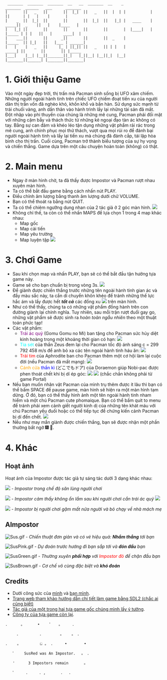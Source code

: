 ```
 _______  _______  _______  __   __  _______  __    _             _______  ______   ___      _______ 
|       ||   _   ||       ||  |_|  ||   _   ||  |  | |           |       ||      | |   |    |       |
|    _  ||  |_|  ||       ||       ||  |_|  ||   |_| |   ____    |  _____||  _    ||   |    |____   |
|   |_| ||       ||       ||       ||       ||       |  |____|   | |_____ | | |   ||   |     ____|  |
|    ___||       ||      _||       ||       ||  _    |           |_____  || |_|   ||   |___ | ______|
|   |    |   _   ||     |_ | ||_|| ||   _   || | |   |            _____| ||       ||       || |_____ 
|___|    |__| |__||_______||_|   |_||__| |__||_|  |__|           |_______||______| |_______||_______|
```
# 1. Giới thiệu Game
Vào một ngày đẹp trời, thị trấn mà Pacman sinh sống bị UFO xâm chiếm. Những người ngoài hành tinh trên chiếc UFO chiếm đoạt tiền xu của người dân thị trấn vốn đã nghèo khó, khốn khổ và bần hàn.  Sử dụng sức mạnh từ trái chuối vàng, anh dấn thân vào hành trình lấy lại những tài sản đã mất. Đột nhập vào phi thuyền của chúng là những mê cung, Pacman phải đối mặt với những cặm bẫy và thách thức từ những kẻ ngoại đạo tàn ác không có tay. Bằng sự can đảm và khéo léo tận dụng những vật phẩm rải rác trong mê cung, anh chinh phục mọi thử thách, vượt qua mọi rủi ro để đánh bại người ngoài hành tinh và lấy lại tiền xu mà chúng đã đánh cắp, tái lập hòa bình cho thị trấn. Cuối cùng, Pacman trở thành biểu tượng của sự hy vọng và chiến thắng. Game dựa trên một câu chuyện hoàn toàn (không) có thật.

# 2. Main menu
- Ngay ở màn hình chờ, ta đã thấy được Impostor và Pacman rượt nhau xuyên màn hình.
- Ta có thể bẳt đầu game bằng cách nhấn nút PLAY.
- Điều chỉnh âm lượng bằng thanh âm lượng dưới chữ VOLUME.
- Bạn có thể thoát ra bằng nút QUIT.
- Ta có thể chiêm ngưỡng dung nhan của 2 tác giả ở 2 góc màn hình.
![](assets/MainMenuPreview.png)
- Không chỉ thế, ta còn có thể nhấn MAPS để lựa chọn 1 trong 4 map khác nhau:
  - Map gốc
  - Map cải tiến
  - Map yêu trường
  - Map luyện tập
![](assets/MapPreview.png)
# 3. Chơi Game
- Sau khi chọn map và nhấn PLAY, bạn sẽ có thể bắt đầu tận hưởng tựa game này.
- Game sẽ cho bạn chuẩn bị trong vòng 3s.
![](assets/InGame.png)
- Để giành được chiến thắng trước những tên ngoài hành tinh gian ác và đầy màu sắc này, ta cần di chuyển khôn khéo để tránh những thế lực hắc ám và lấy được hết ***tất cả*** các đồng xu ![](assets/Dot.png) trên màn hình.
- Như có thể thấy, chúng ta có những vật phẩm đồng hành trên con đường giành lại chính nghĩa. Tuy nhiên, sau mỗi trận rượt đuổi gay go, những vật phẩm sẽ được sinh ra *hoàn toàn ngẫu nhiên* theo một thuật toán phức tạp!
- Các vật phẩm:
  - <span style = "color : purple">Trái ác quỷ</span> (Gomu Gomu no Mi) ban tặng cho Pacman sức hủy diệt kinh hoàng trong một khoảng thời gian có hạn: ![](assets/Powerup.png)
  - <span style = "color : cyan">Tia sét</span> của thần Zeus đem lại cho Pacman tốc độ ánh sáng c = 299 792 458 m/s để anh bỏ xa các tên ngoài hành tinh háu ăn: ![](assets/Lightning.png)
  - <span style = "color : red">Trái tim</span> của Aphrodite ban cho Pacman thêm một cơ hội làm lại cuộc đời (nếu Pacman đã mất mạng): ![](assets/heart.png)
  - <span style = "color : orange">Cánh cửa</span> <span style = "color : blue">thần kì</span> (どこでもドア) của Doraemon giúp Nobi-pac được phen thoát chết khi bị dí ép góc: ![](assets/Portal2.png)  ![](assets/Portal1.png) (chắc chắn không phải từ game Portal)
- Nếu bạn muốn nhân vật Pacman của mình trụ thêm được ít lâu thì bạn có thể bấm SPACE để pause game, màn hình sẽ hiện ra một màn hình tạm dừng. Ở đó, bạn có thể thấy hình ảnh một tên ngoài hành tinh nham hiểm và một chú Pacman cute phomaique. Bạn có thể bấm quit to menu để tránh phải xem cảnh giết người kinh dị của những tên khát máu với chú Pacman yếu đuối hoặc có thể tiếp tục để chứng kiến cảnh Pacman bị dí đến chết.
![](assets/PauseGamePreview.png)
- Nếu như may mắn giành được chiến thắng, bạn sẽ được nhận một phần thưởng bất ngờ 🎆 🎇.

# 4. Khác
## Hoạt ảnh
Hoạt ảnh của Impostor được tác giả tự sáng tác dưới 3 dạng khác nhau:

![](assets/Sus.gif) *- Impostor trong chế độ săn lùng người chơi*

![](assets/SusNervous.gif) *- Impostor cảm thấy không ổn lắm sau khi người chơi cắn trái ác quỷ ![](assets/Powerup.png)*

![](assets/SusDead.gif) *- Impostor bị người chơi gặm mất nửa người và bỏ chạy về nhà mách mẹ*
## AImpostor
![Sus.gif](assets%2FSus.gif) *- Chiến thuật đơn giản và có vẻ hiệu quả: ***Nhắm thẳng*** tới bạn*

![SusPink.gif](assets%2FSusPink.gif) *- Dự đoán trước hướng đi bạn sắp tới và ***đón đầu*** bạn*

![SusGreen.gif](assets%2FSusGreen.gif) *- Thường xuyên ***phối hợp*** với <span style="color:red">Impostor đỏ</span> để chặn đầu bạn*

![SusBrown.gif](assets%2FSusBrown.gif) *- Cơ chế vô cùng đặc biệt và ***khó đoán****

## Credits

- Dưới công sức của [mình](https://github.com/lephantriduc) và [bạn mình](https://github.com/hieupy2k5).
- [Trang web tham khảo hướng dẫn chi tiết làm game bằng SDL2 (chắc ai cũng biết)](https://lazyfoo.net)
- [Tác giả của một trong hai tựa game gốc chúng mình lấy ý tưởng](https://en.wikipedia.org/wiki/Toru_Iwatani).
- [Công ty của tựa game còn lại](https://www.innersloth.com).


```
. 　　　。　　　　•　 　ﾟ　　。 　　.

　　　.　　　 　　.　　　　　。　　 。　. 　

.　　 。　　　　　 ඞ 。 . 　　 • 　　　　•

　　ﾟ　　 SusRed was An Impostor.　 。　.

　　'　　　 3 Impostors remain 　 　　。

　　ﾟ　　　.　　　. ,　　　　.　 .
```
